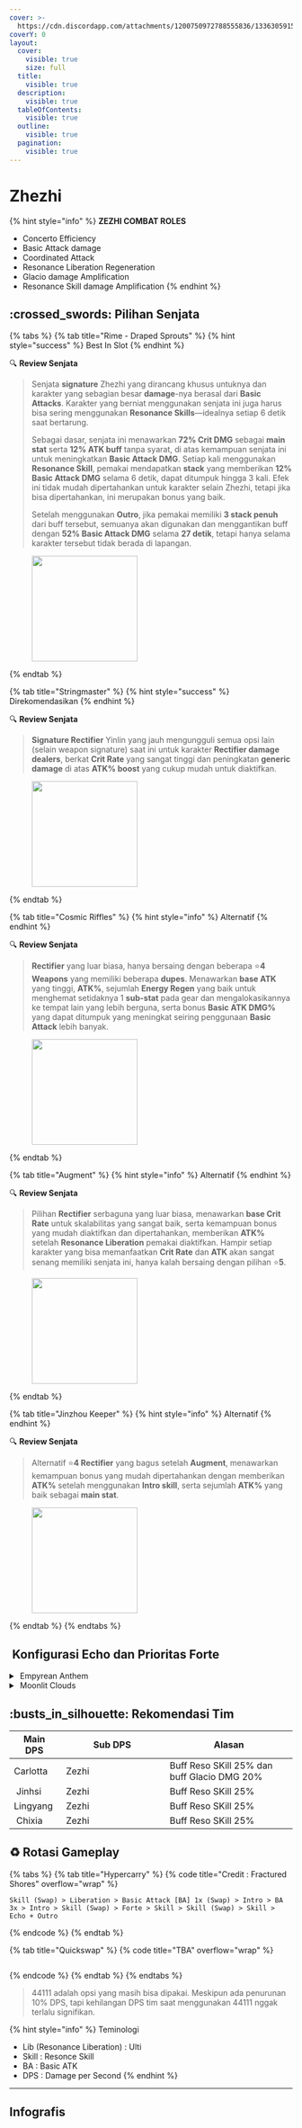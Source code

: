 ```yaml
---
cover: >-
  https://cdn.discordapp.com/attachments/1200750972788555836/1336305915149680732/image.png?ex=67a69f1d&is=67a54d9d&hm=d7d71eafebb167dc8b1024231960afabc9914af6460ef4eb0c563556a86c952b&
coverY: 0
layout:
  cover:
    visible: true
    size: full
  title:
    visible: true
  description:
    visible: true
  tableOfContents:
    visible: true
  outline:
    visible: true
  pagination:
    visible: true
---
```


# Zhezhi

{% hint style="info" %}
**ZEZHI COMBAT ROLES**

* Concerto Efficiency
* Basic Attack damage
* Coordinated Attack
* Resonance Liberation Regeneration
* Glacio damage Amplification
* Resonance Skill damage Amplification
{% endhint %}

## :crossed\_swords: Pilihan Senjata

{% tabs %}
{% tab title="Rime - Draped Sprouts" %}
{% hint style="success" %}
Best In Slot
{% endhint %}

:mag: **Review Senjata**&#x20;

> Senjata **signature** Zhezhi yang dirancang khusus untuknya dan karakter yang sebagian besar **damage**-nya berasal dari **Basic Attacks**. Karakter yang berniat menggunakan senjata ini juga harus bisa sering menggunakan **Resonance Skills**—idealnya setiap 6 detik saat bertarung.
>
> Sebagai dasar, senjata ini menawarkan **72% Crit DMG** sebagai **main stat** serta **12% ATK buff** tanpa syarat, di atas kemampuan senjata ini untuk meningkatkan **Basic Attack DMG**. Setiap kali menggunakan **Resonance Skill**, pemakai mendapatkan **stack** yang memberikan **12% Basic Attack DMG** selama 6 detik, dapat ditumpuk hingga 3 kali. Efek ini tidak mudah dipertahankan untuk karakter selain Zhezhi, tetapi jika bisa dipertahankan, ini merupakan bonus yang baik.
>
> Setelah menggunakan **Outro**, jika pemakai memiliki **3 stack penuh** dari buff tersebut, semuanya akan digunakan dan menggantikan buff dengan **52% Basic Attack DMG** selama **27 detik**, tetapi hanya selama karakter tersebut tidak berada di lapangan.

<figure><img src="https://wuthering.wiki/img/weapon_21050026.png" alt="" width="188"><figcaption></figcaption></figure>
{% endtab %}

{% tab title="Stringmaster" %}
{% hint style="success" %}
Direkomendasikan
{% endhint %}

:mag: **Review Senjata**&#x20;

> **Signature Rectifier** Yinlin yang jauh mengungguli semua opsi lain (selain weapon signature) saat ini untuk karakter **Rectifier damage dealers**, berkat **Crit Rate** yang sangat tinggi dan peningkatan **generic damage** di atas **ATK% boost** yang cukup mudah untuk diaktifkan.

<figure><img src="https://wuthering.wiki/img/weapon_21050016.png" alt="" width="188"><figcaption></figcaption></figure>
{% endtab %}

{% tab title="Cosmic Riffles" %}
{% hint style="info" %}
Alternatif
{% endhint %}

:mag: **Review Senjata**&#x20;

> **Rectifier** yang luar biasa, hanya bersaing dengan beberapa :star:**4 Weapons** yang memiliki beberapa **dupes**. Menawarkan **base ATK** yang tinggi, **ATK%**, sejumlah **Energy Regen** yang baik untuk menghemat setidaknya 1 **sub-stat** pada gear dan mengalokasikannya ke tempat lain yang lebih berguna, serta bonus **Basic ATK DMG%** yang dapat ditumpuk yang meningkat seiring penggunaan **Basic Attack** lebih banyak.

<figure><img src="https://wuthering.wiki/img/weapon_21050015.png" alt="" width="188"><figcaption></figcaption></figure>
{% endtab %}

{% tab title="Augment" %}
{% hint style="info" %}
Alternatif
{% endhint %}

:mag: **Review Senjata**&#x20;

> Pilihan **Rectifier** serbaguna yang luar biasa, menawarkan **base Crit Rate** untuk skalabilitas yang sangat baik, serta kemampuan bonus yang mudah diaktifkan dan dipertahankan, memberikan **ATK%** setelah **Resonance Liberation** pemakai diaktifkan. Hampir setiap karakter yang bisa memanfaatkan **Crit Rate** dan **ATK** akan sangat senang memiliki senjata ini, hanya kalah bersaing dengan pilihan :star:**5**.

<figure><img src="https://wuthering.wiki/img/weapon_21050074.png" alt="" width="188"><figcaption></figcaption></figure>
{% endtab %}

{% tab title="Jinzhou Keeper" %}
{% hint style="info" %}
Alternatif
{% endhint %}

:mag: **Review Senjata**&#x20;

> Alternatif :star:**4 Rectifier** yang bagus setelah **Augment**, menawarkan kemampuan bonus yang mudah dipertahankan dengan memberikan **ATK%** setelah menggunakan **Intro skill**, serta sejumlah **ATK%** yang baik sebagai **main stat**.

<figure><img src="https://wuthering.wiki/img/weapon_21050044.png" alt="" width="188"><figcaption></figcaption></figure>
{% endtab %}
{% endtabs %}

## <img src="https://wuthering.wiki/img/item_10.png" alt="" data-size="line"> Konfigurasi Echo dan Prioritas Forte&#x20;

<details>

<summary><img src="https://wuthering.wiki/img/fettericon_13.png" alt="" data-size="line"> Empyrean Anthem</summary>

Hecate -  (CR% / CDM%)

![](https://wuthering.wiki/img/monster_340000100.png)

#### Echo Sett

* 3 - <mark style="color:blue;">**Glacio DMG**</mark> bonus%
* 3 - <mark style="color:blue;">**Glacio DMG**</mark> bonus%
* 1 - ATK%
* 1 - ATK%

#### Prioritas Echo Substat

* CR% / CDM%
* ER% ( 120 - 130%)
* ATK%
* Basic ATK%
* Flat ATK

#### Prioritas Forte

Reso Lib   >   Forte   >   Reso Skill   =   NA   =   Intro

</details>

<details>

<summary><img src="https://wuthering.wiki/img/fettericon_8.png" alt="" data-size="line"> Moonlit Clouds</summary>

Impermenance Heron - CR% / CDM%

![](https://wuthering.wiki/img/monster_330000030.png)

#### Echo Sett

* 3 - <mark style="color:blue;">**Glacio DMG**</mark> bonus%
* 3 - <mark style="color:blue;">**Glacio DMG**</mark> bonus%
* 1 - ATK%
* 1 - ATK%

#### Prioritas Echo Substat

* CR% / CDM%
* ER% ( 120 - 130%)
* ATK%
* Basic ATK%
* Flat ATK

#### Prioritas Forte

Reso Lib   >   Forte   >   Reso Skill   =   NA   =   Intro

</details>

## :busts\_in\_silhouette: Rekomendasi Tim

<table><thead><tr><th>Main DPS</th><th width="172.8193359375">Sub DPS</th><th>Alasan</th></tr></thead><tbody><tr><td> <img src="https://media.discordapp.net/attachments/1200750972788555836/1336416970756718622/11.png?ex=67a3bacb&#x26;is=67a2694b&#x26;hm=ccff099b0848431aaa888a2807d7489757cf1656465db7d21d9ec15ccc7ec197&#x26;=&#x26;format=webp&#x26;quality=lossless" alt="" data-size="line"><img src="https://wuthering.wiki/img/fettericon_10.png" alt="" data-size="line"><img src="https://wuthering.wiki/img/fettericon_1.png" alt="" data-size="line">Carlotta</td><td><img src="https://media.discordapp.net/attachments/1200750972788555836/1336416971071426622/12.png?ex=67a3bacb&#x26;is=67a2694b&#x26;hm=635521e6d549e97a3770d7026e45cdfbc58650fd485f1772b01462834786432c&#x26;=&#x26;format=webp&#x26;quality=lossless" alt="" data-size="line"><img src="https://wuthering.wiki/img/fettericon_13.png" alt="" data-size="line"><img src="https://wuthering.wiki/img/fettericon_8.png" alt="" data-size="line"> Zezhi</td><td>Buff Reso SKill 25% dan buff Glacio DMG 20%</td></tr><tr><td><img src="https://media.discordapp.net/attachments/1200750972788555836/1336416972287770735/16.png?ex=67a3bacb&#x26;is=67a2694b&#x26;hm=99816ef8babddc115f79781a701e91f91f800e6b3283d57e79e3c4ff20dd35e8&#x26;=&#x26;format=webp&#x26;quality=lossless" alt="" data-size="line"><img src="https://wuthering.wiki/img/fettericon_5.png" alt="" data-size="line"> Jinhsi</td><td><img src="https://media.discordapp.net/attachments/1200750972788555836/1336416971071426622/12.png?ex=67a3bacb&#x26;is=67a2694b&#x26;hm=635521e6d549e97a3770d7026e45cdfbc58650fd485f1772b01462834786432c&#x26;=&#x26;format=webp&#x26;quality=lossless" alt="" data-size="line"><img src="https://wuthering.wiki/img/fettericon_13.png" alt="" data-size="line"><img src="https://wuthering.wiki/img/fettericon_8.png" alt="" data-size="line"> Zezhi</td><td>Buff Reso SKill 25%</td></tr><tr><td><img src="https://media.discordapp.net/attachments/1200750972788555836/1336416907145908244/22.png?ex=67a3babc&#x26;is=67a2693c&#x26;hm=0f0a4a166d18cb450fdfdd0fe6c78db35ff9d7093d78df15ad0ca742d121fc3b&#x26;=&#x26;format=webp&#x26;quality=lossless" alt="" data-size="line"><img src="https://wuthering.wiki/img/fettericon_1.png" alt="" data-size="line"><img src="https://wuthering.wiki/img/fettericon_9.png" alt="" data-size="line"> Lingyang</td><td><img src="https://media.discordapp.net/attachments/1200750972788555836/1336416971071426622/12.png?ex=67a3bacb&#x26;is=67a2694b&#x26;hm=635521e6d549e97a3770d7026e45cdfbc58650fd485f1772b01462834786432c&#x26;=&#x26;format=webp&#x26;quality=lossless" alt="" data-size="line"><img src="https://wuthering.wiki/img/fettericon_13.png" alt="" data-size="line"><img src="https://wuthering.wiki/img/fettericon_8.png" alt="" data-size="line"> Zezhi</td><td>Buff Reso SKill 25%</td></tr><tr><td><img src="https://media.discordapp.net/attachments/1200750972788555836/1336416906915352627/21.png?ex=67a3babc&#x26;is=67a2693c&#x26;hm=9e622b50883d29e9aa9505eeb45459a7e04903eaae24df90bf476f2a32016c8d&#x26;=&#x26;format=webp&#x26;quality=lossless" alt="" data-size="line"><img src="https://wuthering.wiki/img/fettericon_2.png" alt="" data-size="line"> Chixia</td><td><img src="https://media.discordapp.net/attachments/1200750972788555836/1336416971071426622/12.png?ex=67a3bacb&#x26;is=67a2694b&#x26;hm=635521e6d549e97a3770d7026e45cdfbc58650fd485f1772b01462834786432c&#x26;=&#x26;format=webp&#x26;quality=lossless" alt="" data-size="line"><img src="https://wuthering.wiki/img/fettericon_13.png" alt="" data-size="line"><img src="https://wuthering.wiki/img/fettericon_8.png" alt="" data-size="line"> Zezhi</td><td>Buff Reso SKill 25%</td></tr></tbody></table>

## :recycle: Rotasi Gameplay

{% tabs %}
{% tab title="Hypercarry" %}
{% code title="Credit : Fractured Shores" overflow="wrap" %}
```
Skill (Swap) > Liberation > Basic Attack [BA] 1x (Swap) > Intro > BA 3x > Intro > Skill (Swap) > Forte > Skill > Skill (Swap) > Skill > Echo + Outro
```
{% endcode %}
{% endtab %}

{% tab title="Quickswap" %}
{% code title="TBA" overflow="wrap" %}
```
```
{% endcode %}
{% endtab %}
{% endtabs %}

> 44111 adalah opsi yang masih bisa dipakai. Meskipun ada penurunan 10% DPS, tapi kehilangan DPS tim saat menggunakan 44111 nggak terlalu signifikan.

{% hint style="info" %}
Teminologi

* Lib (Resonance Liberation) : Ulti
* Skill : Resonce Skill
* BA : Basic ATK
* DPS : Damage per Second
{% endhint %}

***

## Infografis

<figure><img src="https://cdn.discordapp.com/attachments/1200750972788555836/1337395341498257438/3.png?ex=67a749f9&#x26;is=67a5f879&#x26;hm=3c71875be2b8ad373a86f485eb892548bdf0a3f9f08925ce7b2cecfa047ab010&#x26;" alt=""><figcaption></figcaption></figure>
